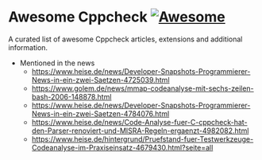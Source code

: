 # Awesome Cppcheck [![Awesome](https://awesome.re/badge.svg)](https://awesome.re)
A curated list of awesome Cppcheck articles, extensions and additional information.

- Mentioned in the news
  - https://www.heise.de/news/Developer-Snapshots-Programmierer-News-in-ein-zwei-Saetzen-4725039.html
  - https://www.golem.de/news/mmap-codeanalyse-mit-sechs-zeilen-bash-2006-148878.html
  - https://www.heise.de/news/Developer-Snapshots-Programmierer-News-in-ein-zwei-Saetzen-4784076.html
  - https://www.heise.de/news/Code-Analyse-fuer-C-cppcheck-hat-den-Parser-renoviert-und-MISRA-Regeln-ergaenzt-4982082.html
  - https://www.heise.de/hintergrund/Pruefstand-fuer-Testwerkzeuge-Codeanalyse-im-Praxiseinsatz-4679430.html?seite=all
